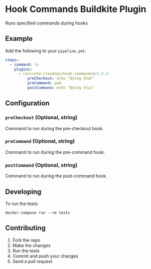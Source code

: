 # Hook Commands Buildkite Plugin

Runs specified commands during hooks

## Example

Add the following to your `pipeline.yml`:

```yml
steps:
  - command: ls
    plugins:
      - concrete-cloudops/hook-commands#v1.0.3:
          preCheckout: echo "Doing that"
          preCommand: pwd
          postCommand: echo "Doing this"
```

## Configuration

### `preCheckout` (Optional, string)

Command to run during the pre-checkout hook.

### `preCommand` (Optional, string)

Command to run during the pre-command hook.

### `postCommand` (Optional, string)

Command to run during the post-command hook.

## Developing

To run the tests:

```shell
docker-compose run --rm tests
```

## Contributing

1. Fork the repo
2. Make the changes
3. Run the tests
4. Commit and push your changes
5. Send a pull request
